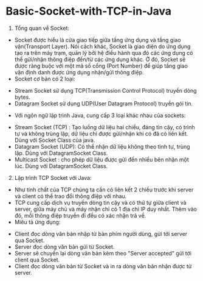 # Basic-Socket-with-TCP-in-Java
1. Tổng quan về Socket:

- Socket được hiểu là cửa giao tiếp giữa tầng ứng dụng và tầng giao vận(Transport Layer). Nói cách khác, Socket là giao diện
do ứng dụng tạo ra trên máy trạm, quản lý bởi hệ điều hành qua đó các ứng dụng có thể gửi/nhận thông điệp đến/từ các ứng dụng 
khác.  Ở đó, Socket sẽ được ràng buộc với một mã số cổng (Port Number) để giúp tầng giao vận định danh được ứng dụng nhận/gửi thông điệp.
- Socket cơ bản có 2 loại:
+ Stream Socket sử dụng TCP(Transmission Control Protocol) truyền dòng bytes.
+ Datagram Socket sử dụng UDP(User Datagram Protocol) truyền gói tin.
- Với ngôn ngữ lập trình Java, cung cấp 3 loại khác nhau của sockets:
+ Stream Socket (TCP) : Tạo luồng dữ liệu hai chiều, đáng tin cậy, có trình tự và không trùng lặp, dữ liệu chỉ được gửi/nhận khi có đã có liên kết. 
Dùng với Socket Class của java.
+ Datagram Socket (UDP): Có thể nhận dữ liệu không theo tình tự, trùng lặp. Dùng với DatagramSocket Class.
+ Multicast Socket : cho phép dữ liệu được gửi đến nhiều bên nhận một lúc. Dùng với DatagramSocket Class.

2. Lập trình TCP Socket với Java:
- Như tính chất của TCP chúng ta cần có liên kết 2 chiều trước khi server và client có thể trao đổi thông điệp với nhau.
- TCP cung cấp dịch vụ truyền dòng tin cậy và có thứ tự giữa client và server, giữa máy chủ và máy nhận chỉ có 1 địa chỉ IP duy nhất. Thêm vào đó, mỗi thông điệp truyền đi đều có xác nhận trả về.
- Miêu tả ứng dụng: 
+ Client đọc dòng văn bản nhập từ bàn phím người dùng, gửi tới server qua Socket.
+ Server đọc dòng văn bản gửi từ Socket.
+ Server sẽ chuyển lại dòng văn bản kèm theo "Server accepted" gửi tới client qua Socket.
+ Client đọc dòng văn bản từ Socket và in ra dòng văn bản nhận được từ server.
